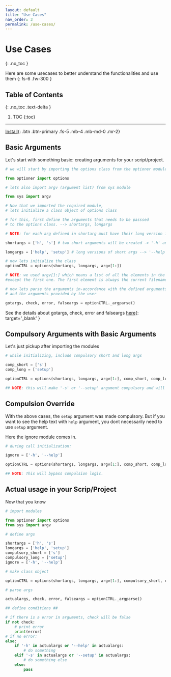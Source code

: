 ```yaml
---
layout: default
title: "Use Cases"
nav_order: 3
permalink: /use-cases/
---
```


# Use Cases
{: .no_toc }

Here are some usecases to better understand the functionalities and use them
{: fs-6 .fw-300 }

## Table of Contents
{: .no_toc .text-delta }

1. TOC
{:toc}

---

[Install][ghub]{: .btn .btn-primary .fs-5 .mb-4 .mb-md-0 .mr-2}

## Basic Arguments

Let's start with something basic: creating arguments for your script/project.

```python
# we will start by importing the options class from the optioner module

from optioner import options

# lets also import argv (argument list) from sys module

from sys import argv
```

```python
# Now that we imported the required module, 
# lets initialize a class object of options class

# for this, first define the arguments that needs to be passsed
# to the options class. --> shortargs, longargs

# NOTE: for each arg defined in shortarg must have their long version in the longargs list in the same order.

shortargs = ['h', 's'] # two short arguments will be created -> '-h' and '-s'

longargs = ['help', 'setup'] # long versions of short args --> '--help' and '--setup'

# now lets initialize the class
optionCTRL = options(shortargs, longargs, argv[1:])

# NOTE: we used argv[1:] which means a list of all the elements in the argv list 
#except the first one. The first element is always the current filename/filepath/file-relpath
```

```python
# now lets parse the arguments in-accordance with the defined arguments
# and the arguments provided by the user

gotargs, check, error, falseargs = optionCTRL._argparse()
```

See the details about gotargs, check, error and falseargs [here](https://d33pster.github.io/optioner/features/#error-handling){: target='_blank' }

## Compulsory Arguments with Basic Arguments

Let's just pickup after importing the modules
```python
# while initializing, include compulsory short and long args

comp_short = ['s']
comp_long = ['setup']

optionCTRL = options(shortargs, longargs, argv[1:], comp_short, comp_long)

## NOTE: this will make '-s' or '--setup' argument compulsory and will generate errors if it is not provided.
```

## Compulsion Override

With the above cases, the `setup` argument was made compulsory. But if you want to see the help text with  `help` argument, you dont necessarily need to use `setup` argument. 

Here the ignore module comes in.
```python
# during call initialization:

ignore = ['-h', '--help']

optionCTRL = options(shortargs, longargs, argv[1:], comp_short, comp_long, ignore)

## NOTE: This will bypass compulsion logic.
```

## Actual usage in your Scrip/Project

Now that you know 

```python
# import modules

from optioner import options
from sys import argv

# define args

shortargs = ['h', 's']
longargs = ['help', 'setup']
compulsory_short = ['s']
compulsory_long = ['setup']
ignore = ['-h', '--help']

# make class object

optionCTRL = options(shortargs, longargs, argv[1:], compulsory_short, compulsory_long, ignore)

# parse args

actualargs, check, error, falseargs = optionCTRL._argparse()

## define conditions ##

# if there is a error in arguments, check will be false
if not check:
    # print error
    print(error)
# if no error:
else:
    if '-h' in actualargs or '--help' in actualargs:
        # do something
    elif '-s' in actualargs or '--setup' in actualargs:
        # do something else
    else:
        pass


```

[ghub]: https://github.com/d33pster/optioner